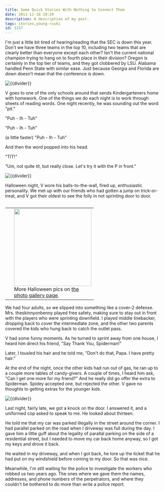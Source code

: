 ```yaml
---
title: Some Quick Stories With Nothing to Connect Them
date: 2011-11-10 19:29
description: A description of my post.
tags: stories,young-ruski
id: 1157
---
```

I'm  just a little bit tired of hearing/reading that the SEC is down this year.  Don't we have three teams in the top 10, including two teams that are clearly better than everyone except each other?  Isn't the current national champion trying to hang on to fourth place in their division?  Oregon is certainly in the top tier of teams, and they got clobbered by LSU.  Alabama handled Penn State with similar ease.  Just because Georgia and Florida are down doesn't mean that the conference is down.

<img src="/img/greenline.gif" class="greenline" alt="{{divider}}" />

V goes to one of the only schools around that sends Kindergarteners home with homework.  One of the things we do each night is to work through sheets of reading words.  One night recently, he was sounding out the word "pit."

"Puh - Ih - Tuh"

"Puh - Ih - Tuh"

(a little faster) "Puh - Ih - Tuh"

And then the word popped into his head.

"TIT!"

"Um, not quite <i>tit</i>, but really close.  Let's try it with the P in front."

<img src="/img/greenline.gif" class="greenline" alt="{{divider}}" />

Halloween night, V wore his balls-to-the-wall, fired up, enthusiastic personality.  We met up with our friends who had gotten a jump on trick-or-treat, and V got their oldest to see the folly in not sprinting door to door.

<table cellpadding="2" align="right"><tr><td width="5" rowspan="2"><spacer type="block" width="5" height="1"></td><td width="250" ><img src="http://theskinnyonbenny.com/img/gal/079%20-%20Kid%20Halloween%202011/resIMG_20111031_0391.JPG" width="250></td></tr><tr><td class="caption" width="250">More Halloween pics on <a href="/pgHome.php">the photo gallery page</a>.</td></tr></table>

We had four adults, so we slipped into something like a cover-2 defense.  Mrs. theskinnyonbenny played free safety, making sure to stay out in front with the players who were sprinting downfield.  I played middle linebacker, dropping back to cover the intermediate zone, and the other two parents covered the kids who hung back to catch the outlet pass.

V had some funny moments.  As he turned to sprint away from one house, I heard him direct his friend, "Say Thank You, Spiderman!"  

Later, I tousled his hair and he told me, "Don't do that, Papa.  I have pretty hair."

At the end of the night, once the other kids had run out of gas, he ran up to a couple more tables of candy-givers.  A couple of times, I heard him ask, "Can I get one more for my friend?"  And he really did go offer the extra to Spiderman.  Spidey accepted one, but rejected the other.  V gave no thoughts to getting extras for the younger kids.

<img src="/img/greenline.gif" class="greenline" alt="{{divider}}" />

Last night, fairly late, we got a knock on the door.  I answered it, and a uniformed cop asked to speak to me.  He looked about thirteen.

He told me that my car was parked illegally in the street around the corner.  I had parallel parked on the road when I driveway was full during the day.  I gave him a little guff about the legality of parallal parking on the side of a residential street, but I needed to move my car back home anyway, so I got my keys and drove it back.

He waited in my driveway, and when I got back, he tore up the ticket that he had put on my windshield before coming to my door.  So that was nice.

Meanwhile, I'm still waiting for the police to investigate the workers who robbed us two years ago.  The ones where we gave them the names, addresses, and phone numbers of the perpetrators, and where they couldn't be bothered to do more than write a police report.